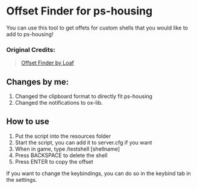 # Offset Finder for ps-housing
You can use this tool to get offets for custom shells that you would like to add to ps-housing!

### Original Credits:
> [Offset Finder by Loaf](https://www.github.com/loaf-scripts/loaf_offsetfinder)

## Changes by me:
1. Changed the clipboard format to directly fit ps-housing
2. Changed the notifications to ox-lib.

## How to use
1. Put the script into the resources folder
2. Start the script, you can add it to server.cfg if you want
3. When in game, type /testshell [shellname]
4. Press BACKSPACE to delete the shell
5. Press ENTER to copy the offset

If you want to change the keybindings, you can do so in the keybind tab in the settings.
